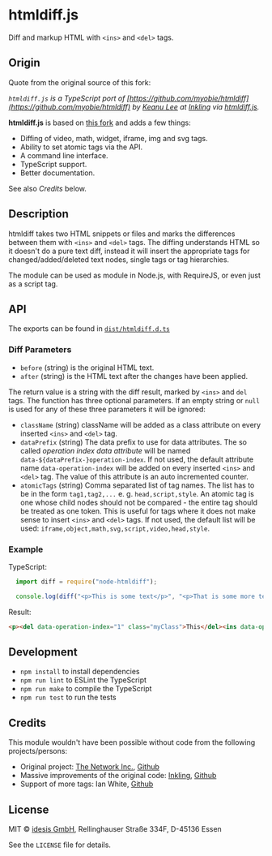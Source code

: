 # htmldiff.js

Diff and markup HTML with `<ins>` and `<del>` tags.


## Origin

Quote from the original source of this fork:

*`htmldiff.js` is a TypeScript port of [https://github.com/myobie/htmldiff](https://github.com/myobie/htmldiff) by
[Keanu Lee](http://keanulee.com) at [Inkling](https://www.inkling.com/) via [htmldiff.js](https://github.com/nataliesantiago/htmldiff.js).*

**htmldiff.js** is based on [this fork](https://github.com/inkling/htmldiff.js) and adds a few things:

- Diffing of video, math, widget, iframe, img and svg tags.
- Ability to set atomic tags via the API.
- A command line interface.
- TypeScript support.
- Better documentation.

See also *Credits* below.

## Description

htmldiff takes two HTML snippets or files and marks the differences between them with
`<ins>` and `<del>` tags. The diffing understands HTML so it doesn't do a pure text diff,
instead it will insert the appropriate tags for changed/added/deleted text nodes, single 
tags or tag hierarchies.

The module can be used as module in Node.js, with RequireJS, or even just as a script tag.

## API

The exports can be found in [`dist/htmldiff.d.ts`](https://github.com/mblink/htmldiff.js/blob/master/dist/htmldiff.d.ts)

### Diff Parameters

- `before` (string) is the original HTML text.
- `after` (string) is the HTML text after the changes have been applied.

The return value is a string with the diff result, marked by `<ins>` and `del` tags. The 
function has three optional parameters. If an empty string or `null` is used for any
of these three parameters it will be ignored:

- `className` (string) className will be added as a class attribute on every inserted 
  `<ins>` and `<del>` tag.
- `dataPrefix` (string) The data prefix to use for data attributes. The so called *operation 
  index data attribute* will be named `data-${dataPrefix-}operation-index`. If not used, 
  the default attribute name `data-operation-index` will be added on every inserted 
  `<ins>` and `<del>` tag. The value of this attribute is an auto incremented counter. 
- `atomicTags` (string) Comma separated list of tag names. The list has to be in the form 
  `tag1,tag2,...` e. g. `head,script,style`. An atomic tag is one whose child nodes should 
  not be compared - the entire tag should be treated as one token. This is useful for tags 
  where it does not make sense to insert `<ins>` and `<del>` tags. If not used, the default 
  list will be used:
  `iframe,object,math,svg,script,video,head,style`.


### Example

TypeScript:

```javascript
  import diff = require("node-htmldiff");

  console.log(diff("<p>This is some text</p>", "<p>That is some more text</p>", "myClass"));
```

Result:

```html
<p><del data-operation-index="1" class="myClass">This</del><ins data-operation-index="1" class="myClass">That</ins> is some<ins data-operation-index="3" class="myClass"> more</ins> text.</p>
```

## Development
* `npm install` to install dependencies
* `npm run lint` to ESLint the TypeScript
* `npm run make` to compile the TypeScript
* `npm run test` to run the tests

## Credits

This module wouldn't have been possible without code from the following projects/persons:

- Original project: [The Network Inc.](http://www.tninetwork.com), [Github](https://github.com/tnwinc/htmldiff.js)
- Massive improvements of the original code: [Inkling](https://www.inkling.com), [Github](https://github.com/inkling/htmldiff.js)
- Support of more tags: Ian White, [Github](https://github.com/ian97531)


## License

MIT © [idesis GmbH](http://www.idesis.de), Rellinghauser Straße 334F, D-45136 Essen

See the `LICENSE` file for details.
